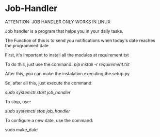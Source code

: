 # Job-Handler

ATTENTION: JOB HANDLER ONLY WORKS IN LINUX

Job handler is a program that helps you in your daily tasks. 

The Function of this is to send you notifications when today's date reaches the programmed date

First, it's important to install all the modules at requirement.txt

To do this, just use the command:
*pip install -r requirement.txt*

After this, you can make the instalation executing the setup.py

So, after all this, just execute the command:

*sudo systemctl start job_handler*

To stop, use:

*sudo systemctl stop job_handler*

To configure a new date, use the command:

sudo make_date
